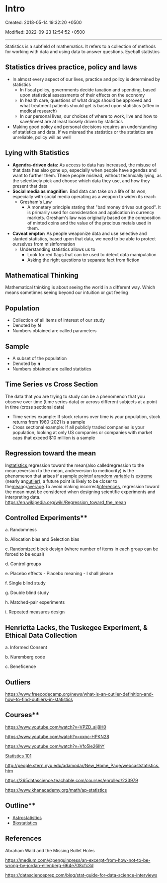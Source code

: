 # Intro

Created: 2018-05-14 19:32:20 +0500

Modified: 2022-09-23 12:54:52 +0500

---

Statistics is a subfield of mathematics. It refers to a collection of methods for working with data and using data to answer questions.
Eyeball statistics

## Statistics drives practice, policy and laws

- In almost every aspect of our lives, practice and policy is determined by statistics
  - In fiscal policy, governments decide taxation and spending, based upon statistical assessments of their effects on the economy
  - In health care, questions of what drugs should be approved and what treatment patients should get is based upon statistics (often in medical research)
  - In our personal lives, our choices of where to work, live and how to save/invest are at least loosely driven by statistics
- Making good policy and personal decisions requires an understanding of statistics and data. If we misread the statistics or the statistics are unreliable, policy will as well

## Lying with Statistics

- **Agendra-driven data:** As access to data has increased, the misuse of that data has also gone up, especially when people have agendas and want to further them. These people mislead, without technically lying, as the selectively pick and choose which data they use, and how they present that data
- **Social media as magnifier:** Bad data can take on a life of its won, especially with social media operating as a weapon to widen its reach
  - Gresham's Law
    - A monetary principle stating that "bad money drives out good". It is primarily used for consideration and application in currency markets. Gresham's law was originally based on the composition of minted coins and the value of the precious metals used in them.
- **Caveat emptor:** As people weaponize data and use selective and slanted statistics, based upon that data, we need to be able to protect ourselves from misinformation
  - Understanding statistics allows us to
    - Look for red flags that can be used to detect data manipulation
    - Asking the right questions to separate fact from fiction

## Mathematical Thinking

Mathematical thinking is about seeing the world in a different way. Which means sometimes seeing beyond our intuition or gut feeling

## Population

- Collection of all items of interest of our study
- Denoted by **N**
- Numbers obtained are called parameters

## Sample

- A subset of the population
- Denoted by **n**
- Numbers obtained are called statistics

## Time Series vs Cross Section

The data that you are trying to study can be a phenomenon that you observe over time (time series data) or across different subjects at a point in time (cross sectional data)

- Time series example: If stock returns over time is your population, stock returns from 1960-2021 is a sample
- Cross sectional example: If all publicly traded companies is your population, looking at only US companies or companies with market caps that exceed $10 million is a sample

## Regression toward the mean

In[statistics](https://en.wikipedia.org/wiki/Statistics),regression toward the mean(also calledregression to the mean,reversion to the mean, andreversion to mediocrity) is the phenomenon that arises if a[sample point](https://en.wikipedia.org/wiki/Sample_point)of a[random variable](https://en.wikipedia.org/wiki/Random_variable) is [extreme](https://en.wikipedia.org/wiki/Extreme_value_theory) (nearly an[outlier](https://en.wikipedia.org/wiki/Outlier)), a future point is likely to be closer to the[mean](https://en.wikipedia.org/wiki/Mean)or[average](https://en.wikipedia.org/wiki/Average).To avoid making incorrect[inferences](https://en.wikipedia.org/wiki/Statistical_inference), regression toward the mean must be considered when designing scientific experiments and interpreting data.
<https://en.wikipedia.org/wiki/Regression_toward_the_mean>

## Controlled Experiments**

a.  Randomness

b.  Allocation bias and Selection bias

c.  Randomized block design (where number of items in each group can be forced to be equal)

d.  Control groups

e.  Placebo effects - Placebo meaning - I shall please

f.  Single blind study

g.  Double blind study

h.  Matched-pair experiments

i.  Repeated measures design

## Henrietta Lacks, the Tuskegee Experiment, & Ethical Data Collection

a.  Informed Consent

b.  Nuremberg code

c.  Beneficence

## Outliers

<https://www.freecodecamp.org/news/what-is-an-outlier-definition-and-how-to-find-outliers-in-statistics>

## Courses**

<https://www.youtube.com/watch?v=VPZD_aij8H0>

<https://www.youtube.com/watch?v=xxpc-HPKN28>

<https://www.youtube.com/watch?v=Vfo5le26IhY>

[Statistics 101](https://www.youtube.com/playlist?list=PLUkh9m2BorqmXcRzWFbzcjMd7fYErVexF)

<http://people.stern.nyu.edu/adamodar/New_Home_Page/webcaststatistics.htm>

<https://365datascience.teachable.com/courses/enrolled/233979>

<https://www.khanacademy.org/math/ap-statistics>

## Outline**

- [Astrostatistics](https://en.wikipedia.org/wiki/Astrostatistics)
- [Biostatistics](https://en.wikipedia.org/wiki/Biostatistics)

## References

Abraham Wald and the Missing Bullet Holes

<https://medium.com/@penguinpress/an-excerpt-from-how-not-to-be-wrong-by-jordan-ellenberg-664e708cfc3d>

<https://datascienceprep.com/blog/stat-guide-for-data-science-interviews>
